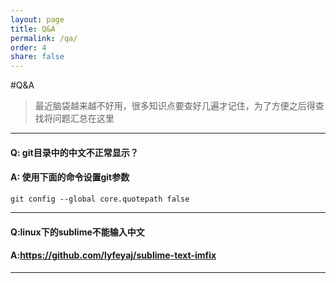```yaml
---
layout: page
title: Q&A
permalink: /qa/
order: 4
share: false
---
```


#Q&A

> 最近脑袋越来越不好用，很多知识点要查好几遍才记住，为了方便之后得查找将问题汇总在这里

---

#### Q: git目录中的中文不正常显示？

#### A: 使用下面的命令设置git参数

	git config --global core.quotepath false 
		
---

#### Q:linux下的sublime不能输入中文
#### A:https://github.com/lyfeyaj/sublime-text-imfix

---
